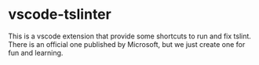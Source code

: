 # vscode-tslinter
This is a vscode extension that provide some shortcuts to run and fix tslint. There is an official one published by Microsoft, but we just create one for fun and learning.

